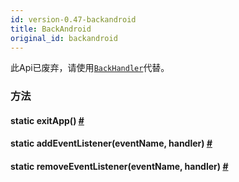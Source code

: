 ```yaml
---
id: version-0.47-backandroid
title: BackAndroid
original_id: backandroid
---
```


此Api已废弃，请使用[`BackHandler`](backhandler.html)代替。

### 方法

<div class="props">
	<div class="prop"><h4 class="propTitle"><a class="anchor" name="exitapp"></a><span class="propType">static </span>exitApp<span class="propType">()</span> <a class="hash-link" href="#exitapp">#</a></h4></div>
	<div class="prop"><h4 class="propTitle"><a class="anchor" name="addeventlistener"></a><span class="propType">static </span>addEventListener<span class="propType">(eventName, handler)</span> <a class="hash-link" href="#addeventlistener">#</a></h4></div>
	<div class="prop"><h4 class="propTitle"><a class="anchor" name="removeeventlistener"></a><span class="propType">static </span>removeEventListener<span class="propType">(eventName, handler)</span> <a class="hash-link" href="#removeeventlistener">#</a></h4></div>
</div>
